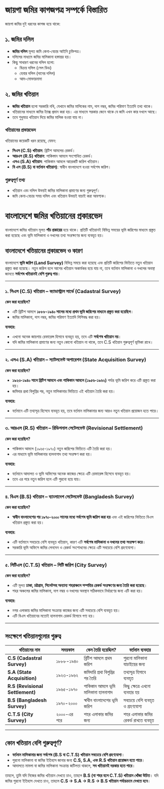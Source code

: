 # জায়গা জমির কাগজপত্র সম্পর্কে বিস্তারিত

জায়গা জমির দুই ধরনের কাগজ হয়ে থাকে:

## ১. জমির দলিল  
- **জমির দলিল** মূলত জমি কেনা-বেচার আইনি চুক্তিপত্র।  
- দলিলের মাধ্যমে জমির মালিকানা হস্তান্তর হয়।  
- কিছু সাধারণ ধরনের দলিল হলো:  
  - বিক্রয় দলিল (সেল ডিড)  
  - হেবার দলিল (দানের দলিল)  
  - আম-মোক্তারনামা  

## ২. জমির খতিয়ান  
- **জমির খতিয়ান** হলো সরকারি নথি, যেখানে জমির মালিকের নাম, দাগ নম্বর, জমির পরিমাণ ইত্যাদি তথ্য থাকে।  
- খতিয়ানের মাধ্যমে জমির ট্যাক্স প্রদান করা হয়। এর মাধ্যমে সরকার জেনে থাকে যে জমি এখন কার দখলে আছে।  
- তবে শুধুমাত্র খতিয়ান দিয়ে জমির মালিক হওয়া যায় না।  

### খতিয়ানের প্রকারভেদ  
খতিয়ানের কয়েকটি ধরন রয়েছে, যেমন:  

- **সিএস (C.S) খতিয়ান**: ব্রিটিশ আমলের রেকর্ড।  
- **আরএস (R.S) খতিয়ান**: পাকিস্তান আমলে সংশোধিত রেকর্ড।  
- **এসএ (S.A) খতিয়ান**: পাকিস্তান আমলে আরেকটি জরিপ খতিয়ান।  
- **বি এস (B.S) বা বর্তমান খতিয়ান)**: স্বাধীন বাংলাদেশে হওয়া সর্বশেষ জরিপ।  

### গুরুত্বপূর্ণ তথ্য  
- খতিয়ান এবং দলিল উভয়ই জমির মালিকানা প্রমাণের জন্য গুরুত্বপূর্ণ।  
- জমি কেনা-বেচার সময় দলিল এবং খতিয়ান উভয়ই যাচাই করা আবশ্যক।



# বাংলাদেশে জমির খতিয়ানের প্রকারভেদ

বাংলাদেশে জমির খতিয়ান মূলত **পাঁচ প্রকারের** হয়ে থাকে। প্রতিটি খতিয়ানই বিভিন্ন সময়ের ভূমি জরিপের মাধ্যমে প্রস্তুত করা হয়েছে এবং ভূমি মালিকানা ও দখলের তথ্য সংরক্ষণের জন্য ব্যবহৃত হয়।  

## বাংলাদেশে খতিয়ানের প্রকারভেদ ও কারণ  
বাংলাদেশে **ভূমি জরিপ (Land Survey)** বিভিন্ন সময়ে করা হয়েছে এবং প্রতিটি জরিপের ভিত্তিতে নতুন খতিয়ান প্রস্তুত করা হয়েছে। নতুন জরিপ হলে আগের খতিয়ান অকার্যকর হয়ে যায় না, তবে বর্তমান মালিকানা ও দখলের অবস্থা জানতে **সর্বশেষ খতিয়ানই বেশি গুরুত্ব পায়**।  

---

### ১. সিএস (C.S) খতিয়ান – ক্যাডাস্ট্রাল সার্ভে (Cadastral Survey)  
**কেন করা হয়েছিল?**  
- এটি ব্রিটিশ আমলে **১৮৮৮-১৯৪০ সালের মধ্যে প্রথম ভূমি জরিপের মাধ্যমে প্রস্তুত করা হয়েছিল**।  
- জমির মালিকানা, দাগ নম্বর, জমির পরিমাণ ইত্যাদি লিপিবদ্ধ করা হয়।  

**ব্যবহার:**  
- এখনো অনেক জায়গায় রেফারেন্স হিসাবে ব্যবহৃত হয়, তবে এটি **সর্বশেষ খতিয়ান নয়**।  
- যদি জমির মালিকানা প্রমাণের জন্য নতুন কোনো খতিয়ান না থাকে, তবে C.S খতিয়ান গুরুত্বপূর্ণ ভূমিকা রাখে।  

---

### ২. এসএ (S.A) খতিয়ান – স্যাটলমেন্ট অপারেশন (State Acquisition Survey)  
**কেন করা হয়েছিল?**  
- **১৯২৩-১৯৪০ সালে ব্রিটিশ আমলে এবং পাকিস্তান আমলে (১৯৫৬-১৯৬২)** পর্যন্ত ভূমি জরিপ করে এটি প্রস্তুত করা হয়।  
- জমিদার প্রথা বিলুপ্তির পর, নতুন মালিকানার ভিত্তিতে এই খতিয়ান তৈরি করা হয়।  

**ব্যবহার:**  
- বর্তমানে এটি তথ্যসূত্র হিসেবে ব্যবহৃত হয়, তবে বর্তমান মালিকানার জন্য আরও নতুন খতিয়ান প্রয়োজন হতে পারে।  

---

### ৩. আরএস (R.S) খতিয়ান – রিভিশনাল সেটেলমেন্ট (Revisional Settlement)  
**কেন করা হয়েছিল?**  
- পাকিস্তান আমলে (১৯৬৫-১৯৭০) নতুন জরিপের ভিত্তিতে এটি তৈরি করা হয়।  
- এর মাধ্যমে ভূমি মালিকানার হালনাগাদ তথ্য সংরক্ষণ করা হয়।  

**ব্যবহার:**  
- বর্তমানে আদালত ও ভূমি অফিসের অনেক কাজের ক্ষেত্রে এটি রেফারেন্স হিসেবে ব্যবহৃত হয়।  
- তবে এর পরে নতুন জরিপ হলে এটি পুরনো হয়ে যায়।  

---

### ৪. বিএস (B.S) খতিয়ান – ব্যাংলাদেশ সেটেলমেন্ট (Bangladesh Survey)  
**কেন করা হয়েছিল?**  
- **স্বাধীন বাংলাদেশের পর ১৯৭০-২০০০ সালের মধ্যে সর্বশেষ ভূমি জরিপ করা হয়** এবং এই জরিপের ভিত্তিতে বিএস খতিয়ান প্রস্তুত করা হয়।  

**ব্যবহার:**  
- এটি বর্তমানে সবচেয়ে বেশি ব্যবহৃত খতিয়ান, কারণ এটি **সর্বশেষ মালিকানা ও দখলের তথ্য সংরক্ষণ করে**।  
- সরকারি ভূমি অফিসে জমির লেনদেন ও রেকর্ড সংশোধনের ক্ষেত্রে এটি সবচেয়ে বেশি গ্রহণযোগ্য।  

---

### ৫. সিটিএস (C.T.S) খতিয়ান – সিটি জরিপ (City Survey)  
**কেন করা হয়েছিল?**  
- এটি মূলত **ঢাকা, চট্টগ্রাম, সিলেটসহ অন্যান্য শহরাঞ্চলে সম্পত্তির রেকর্ড সংরক্ষণের জন্য তৈরি করা হয়েছে**।  
- শহর অঞ্চলের জমির মালিকানা, দাগ নম্বর ও দখলের অবস্থান সঠিকভাবে নির্ধারণের জন্য এটি করা হয়।  

**ব্যবহার:**  
- নগর এলাকায় জমির মালিকানা সংক্রান্ত কাজের জন্য এটি সবচেয়ে বেশি ব্যবহৃত হয়।  
- এটি বিএস খতিয়ানের মতোই হালনাগাদ রেকর্ড হিসাবে গণ্য হয়।  

---

## সংক্ষেপে খতিয়ানগুলোর গুরুত্ব  
| খতিয়ানের নাম | সময়কাল | কেন তৈরি হয়েছিল? | বর্তমান ব্যবহার |  
|-------------|--------|------------------|-----------------|  
| **C.S (Cadastral Survey)** | ১৮৮৮-১৯৪০ | ব্রিটিশ আমলে প্রথম জরিপ | পুরনো মালিকানা যাচাইয়ের জন্য |  
| **S.A (State Acquisition)** | ১৯২৩-১৯৬২ | জমিদারি প্রথা বিলুপ্তির পর তৈরি | তথ্যসূত্র হিসাবে ব্যবহৃত |  
| **R.S (Revisional Settlement)** | ১৯৬৫-১৯৭০ | পাকিস্তান আমলে ভূমি মালিকানা হালনাগাদ | কিছু ক্ষেত্রে এখনো ব্যবহার হয় |  
| **B.S (Bangladesh Survey)** | ১৯৭০-২০০০ | স্বাধীন বাংলাদেশের ভূমি জরিপ | সবচেয়ে বেশি ব্যবহৃত ও গ্রহণযোগ্য |  
| **C.T.S (City Survey)** | ২০০০-এর পরে | শহর এলাকার জমির জন্য | শহর এলাকার জমির রেকর্ড রাখতে ব্যবহৃত |  

---

## কোন খতিয়ান বেশি গুরুত্বপূর্ণ?  
- **বর্তমান মালিকানার জন্য সর্বশেষ (B.S বা C.T.S) খতিয়ান সবচেয়ে বেশি গ্রহণযোগ্য**।  
- পুরনো মালিকানা বা জমির ইতিহাস জানার জন্য **C.S, S.A, এবং R.S খতিয়ান প্রয়োজন হতে পারে**।  
- আদালতে মামলা বা জমির মালিকানা সংক্রান্ত জটিলতা থাকলে, **সব খতিয়ানই দরকার হতে পারে**।  

তাহলে, তুমি যদি নিজের জমির খতিয়ান দেখতে চাও, তাহলে **B.S (বা শহর হলে C.T.S) খতিয়ান খোঁজা উচিত**। যদি জমির পুরনো ইতিহাস দেখতে চাও, তাহলে **C.S → S.A → R.S → B.S খতিয়ান পর্যায়ক্রমে দেখতে হবে**।  

